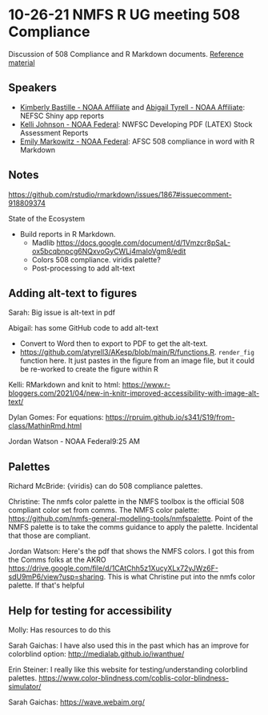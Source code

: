 # 10-26-21 NMFS R UG meeting 508 Compliance

Discussion of 508 Compliance and R Markdown documents. [Reference material](https://github.com/nmfs-openscapes/10-26-21-508-Compliance/tree/main/reference)

## Speakers

* [Kimberly Bastille - NOAA Affiliate]() and [Abigail Tyrell - NOAA Affiliate](): NEFSC Shiny app reports 
* [Kelli Johnson - NOAA Federal](): NWFSC Developing PDF (LATEX) Stock Assessment Reports
* [Emily Markowitz - NOAA Federal](): AFSC 508 compliance in word with R Markdown

## Notes

https://github.com/rstudio/rmarkdown/issues/1867#issuecomment-918809374 

State of the Ecosystem

* Build reports in R Markdown.
    * Madlib https://docs.google.com/document/d/1Vmzcr8pSaL-ox5bcqbnpcg6NQxvoGyCWLj4maIoVgm8/edit
    * Colors 508 compliance. viridis palette?
    * Post-processing to add alt-text

## Adding alt-text to figures

Sarah: Big issue is alt-text in pdf

Abigail: has some GitHub code to add alt-text

   * Convert to Word then to export to PDF to get the alt-text.
   * https://github.com/atyrell3/AKesp/blob/main/R/functions.R. `render_fig` function here. It just pastes in the figure from an image file, but it could be re-worked to create the figure within R

Kelli: RMarkdown and knit to html: https://www.r-bloggers.com/2021/04/new-in-knitr-improved-accessibility-with-image-alt-text/

Dylan Gomes: For equations: https://rpruim.github.io/s341/S19/from-class/MathinRmd.html

Jordan Watson - NOAA Federal9:25 AM

## Palettes

Richard McBride: {viridis} can do 508 compliance palettes.

Christine: The nmfs color palette in the NMFS toolbox is the official 508 compliant color set from comms. The NMFS color palette: https://github.com/nmfs-general-modeling-tools/nmfspalette.   Point of the NMFS palette is to take the comms guidance to apply the palette. Incidental that those are compliant.

Jordan Watson: Here's the pdf that shows the NMFS colors. I got this from the Comms folks at the AKRO https://drive.google.com/file/d/1CAtChh5z1XucyXLx72yJWz6F-sdU9mP6/view?usp=sharing. This is what Christine put into the nmfs color palette. If that's helpful

## Help for testing for accessibility

Molly: Has resources to do this

Sarah Gaichas: I have also used this in the past which has an improve for colorblind option: http://medialab.github.io/iwanthue/

Erin Steiner: I really like this website for testing/understanding colorblind palettes. https://www.color-blindness.com/coblis-color-blindness-simulator/

Sarah Gaichas: https://wave.webaim.org/


